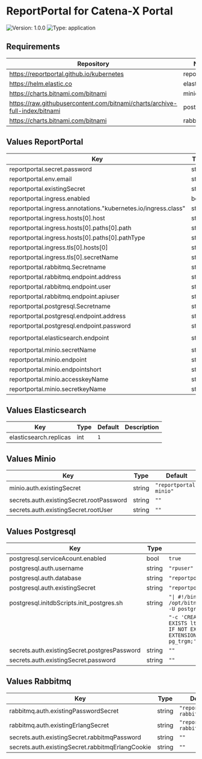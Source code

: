# ReportPortal for Catena-X Portal

![Version: 1.0.0](https://img.shields.io/badge/Version-1.0.0-informational?style=flat-square) ![Type: application](https://img.shields.io/badge/Type-application-informational?style=flat-square)

## Requirements

| Repository                                                                  | Name          | Version |
|-----------------------------------------------------------------------------|---------------|---------|
| https://reportportal.github.io/kubernetes                                   | reportportal  | 5.7.4   |
| https://helm.elastic.co                                                     | elasticsearch | 8.5.1   |
| https://charts.bitnami.com/bitnami                                          | minio         | 12.6.4  |
| https://raw.githubusercontent.com/bitnami/charts/archive-full-index/bitnami | postgresql    | 12.5.6  |
| https://charts.bitnami.com/bitnami                                          | rabbitmq      | 12.0.0  |

## Values ReportPortal

| Key                                                            | Type   | Default                                                             | Description |
|----------------------------------------------------------------|--------|---------------------------------------------------------------------|-------------|
| reportportal.secret.password                                   | string | `""`                                                                |  |
| reportportal.env.email                                         | string | `"portal@catena-x.net"`                                             |  |
| reportportal.existingSecret                                    | string | `"secret-reportportal"`                                             |  |
| reportportal.ingress.enabled                                   | bool   | `false`                                                             |  |
| reportportal.ingress.annotations."kubernetes.io/ingress.class" | string | `"nginx"`                                                           |  |
| reportportal.ingress.hosts[0].host                             | string | `"portal-reportportal.dummy"`                                       |  |
| reportportal.ingress.hosts[0].paths[0].path                    | string | `"/"`                                                               |  |
| reportportal.ingress.hosts[0].paths[0].pathType                | string | `"Prefix"`                                                          |  |
| reportportal.ingress.tls[0].hosts[0]                           | string | `"portal-reportportal.dummy"`                                       |  |
| reportportal.ingress.tls[0].secretName                         | string | `"tls-secret"`                                                      |  |
| reportportal.rabbitmq.Secretname                               | string | `"reportportal-rabbitmq"`                                           |  |
| reportportal.rabbitmq.endpoint.address                         | string | `"reportportal-rabbitmq"`                                           |  |
| reportportal.rabbitmq.endpoint.user                            | string | `"rabbitmq"`                                                        |  |
| reportportal.rabbitmq.endpoint.apiuser                         | string | `"rabbitmq"`                                                        |  |
| reportportal.postgresql.Secretname                             | string | `""`                                                                |  |
| reportportal.postgresql.endpoint.address                       | string | `"reportportal-postgresql"`                                         |  |
| reportportal.postgresql.endpoint.password                      | string | `""`                                                                |  |
| reportportal.elasticsearch.endpoint                            | string | `"http://elasticsearch-master.reportportal.svc.cluster.local:9200"` |  |
| reportportal.minio.secretName                                  | string | `"reportportal-minio"`                                              |  |
| reportportal.minio.endpoint                                    | string | `"http://minio.reportportal.svc.cluster.local:9000"`                |  |
| reportportal.minio.endpointshort                               | string | `"minio.reportportal.svc.cluster.local:9000"`                       |  |
| reportportal.minio.accesskeyName                               | string | `"root-user"`                                                       |  |
| reportportal.minio.secretkeyName                               | string | `"root-password"`                                                   |  |

## Values Elasticsearch

| Key                                                            | Type | Default | Description |
|----------------------------------------------------------------|------|---------|-------------|
| elasticsearch.replicas                                         | int  | `1`     |  |

## Values Minio

| Key                                      | Type   | Default                                                             | Description |
|------------------------------------------|--------|---------------------------------------------------------------------|-------------|
| minio.auth.existingSecret                | string | `"reportportal-minio"`                                              |  |
| secrets.auth.existingSecret.rootPassword | string | `""`                                              |  |
| secrets.auth.existingSecret.rootUser     | string | `""`                                              |  |

## Values Postgresql

| Key                                          | Type   | Default                                                                                                                          | Description |
|----------------------------------------------|--------|----------------------------------------------------------------------------------------------------------------------------------|------------|
| postgresql.serviceAcount.enabled             | bool   | `true`                                                                                                                           |            |
| postgresql.auth.username                     | string | `"rpuser"`                                                                                                                       |            |
| postgresql.auth.database                     | string | `"reportportal"`                                                                                                                 |            |
| postgresql.auth.existingSecret               | string | `"reportportal-postgresql"`                                                                                                      |            |
| postgresql.initdbScripts.init_postgres.sh    | string | `"\| #!/bin/sh /opt/bitnami/postgresql/bin/psql -U postgres -d ${POSTGRES_DB}"`                                                  |            |
|                                              |        | `"-c 'CREATE EXTENSION IF NOT EXISTS ltree; CREATE EXTENSION IF NOT EXISTS pgcrypto; CREATE EXTENSION IF NOT EXISTS pg_trgm;'"`  |            |
| secrets.auth.existingSecret.postgresPassword | string | `""`                                                                                                                       |            |
| secrets.auth.existingSecret.password         | string | `""`                                                                                                                       |            |

## Values Rabbitmq

| Key                                              | Type   | Default                   | Description |
|--------------------------------------------------|--------|---------------------------|-------------|
| rabbitmq.auth.existingPasswordSecret             | string | `"reportportal-rabbitmq"` |  |
| rabbitmq.auth.existingErlangSecret               | string | `"reportportal-rabbitmq"` |  |
| secrets.auth.existingSecret.rabbitmqPassword     | string | `""`                      |  |
| secrets.auth.existingSecret.rabbitmqErlangCookie | string | `""`                      |  |